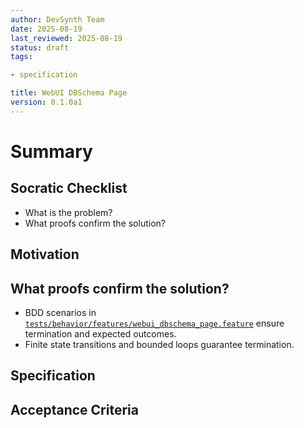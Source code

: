 ```yaml
---
author: DevSynth Team
date: 2025-08-19
last_reviewed: 2025-08-19
status: draft
tags:

- specification

title: WebUI DBSchema Page
version: 0.1.0a1
---
```


<!--
Required metadata fields:
- author: document author
- date: creation date
- last_reviewed: last review date
- status: draft | review | published
- tags: search keywords
- title: short descriptive name
- version: specification version
-->

# Summary

## Socratic Checklist
- What is the problem?
- What proofs confirm the solution?

## Motivation

## What proofs confirm the solution?
- BDD scenarios in [`tests/behavior/features/webui_dbschema_page.feature`](../../tests/behavior/features/webui_dbschema_page.feature) ensure termination and expected outcomes.
- Finite state transitions and bounded loops guarantee termination.


## Specification

## Acceptance Criteria

